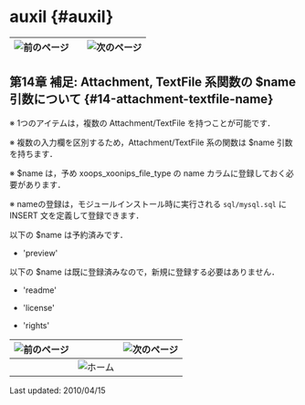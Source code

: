 # auxil {#auxil}

| ![前のページ](../../assets/commonlib/prev.gif)  |   |  ![次のページ](../../assets/commonlib/next.gif) |
| --- | :-: | --- |

## 第14章 補足: Attachment, TextFile 系関数の $name 引数について {#14-attachment-textfile-name}

※ 1つのアイテムは，複数の Attachment/TextFile を持つことが可能です．

※ 複数の入力欄を区別するため，Attachment/TextFile 系の関数は $name 引数を持ちます．

※ $name は，予め xoops_xoonips_file_type の name カラムに登録しておく必要があります．

※ nameの登録は，モジュールインストール時に実行される `sql/mysql.sql` に INSERT 文を定義して登録できます．

以下の $name は予約済みです．

*   &#039;preview&#039;

以下の $name は既に登録済みなので，新規に登録する必要はありません．

*   &#039;readme&#039;

*   &#039;license&#039;

*   &#039;rights&#039;

| ![前のページ](../../assets/commonlib/prev.gif)  |   |  ![次のページ](../../assets/commonlib/next.gif) |
| --- | --- | --- |
|   | ![ホーム](../../assets/commonlib/home.gif)  |   |

Last updated: 2010/04/15